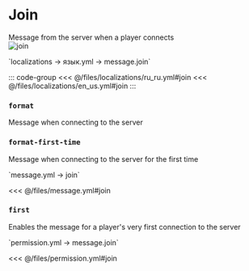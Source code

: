 # Join

Message from the server when a player connects  
![join](/join.png)

[//]: # (localization)
<!--@include: @/parts/words.md#localization-->
<!--@include: @/parts/words.md#path--> `localizations → язык.yml → message.join`

<!--@include: @/parts/words.md#default-->

::: code-group
<<< @/files/localizations/ru_ru.yml#join
<<< @/files/localizations/en_us.yml#join
:::

### `format`

Message when connecting to the server

### `format-first-time`

Message when connecting to the server for the first time

[//]: # (message.yml)
<!--@include: @/parts/words.md#setting-->
<!--@include: @/parts/words.md#path--> `message.yml → join`

<!--@include: @/parts/words.md#default-->
<<< @/files/message.yml#join

<!--@include: @/parts/enable.md-->

### `first`

Enables the message for a player's very first connection to the server

<!--@include: @/parts/range.md-->
<!--@include: @/parts/destination.md-->
<!--@include: @/parts/sound.md-->

[//]: # (permission.yml)
<!--@include: @/parts/words.md#permission-->
<!--@include: @/parts/words.md#path--> `permission.yml → message.join`

<!--@include: @/parts/words.md#default-->
<<< @/files/permission.yml#join

<!--@include: @/parts/permission/permissionTier3.md-->
<!--@include: @/parts/permission/sound.md-->
